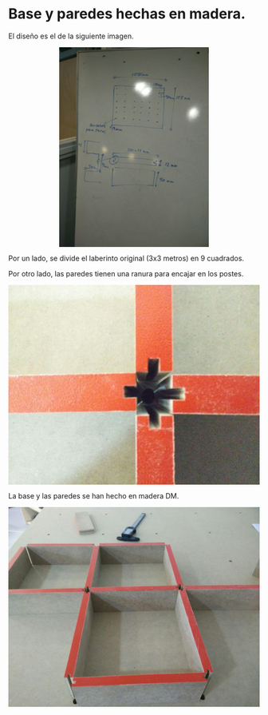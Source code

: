 # Base y paredes hechas en madera.

El diseño es el de la siguiente imagen.

<p align="center"><img src="plano_base_pared.jpg" height="400px" align = "center"></p>

Por un lado, se divide el laberinto original (3x3 metros) en 9 cuadrados.

Por otro lado, las paredes tienen una ranura para encajar en los postes.

<p align="center"><img src="detalle_esquina_sin_poste.jpg" height="400px" align = "center"></p>

La base y las paredes se han hecho en madera DM.

<p align="center"><img src="paredes_sobre_base_sin_pintar.jpg" height="400px" align = "center"></p>
